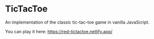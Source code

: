 # TicTacToe
An implementation of the classic tic-tac-toe game in vanilla JavaScript.

You can play it here: https://red-tictactoe.netlify.app/
